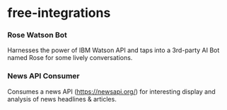 # free-integrations

### Rose Watson Bot
Harnesses the power of IBM Watson API and taps into a 3rd-party AI Bot named Rose for some lively conversations.

### News API Consumer
Consumes a news API (https://newsapi.org/) for interesting display and analysis of news headlines & articles.
